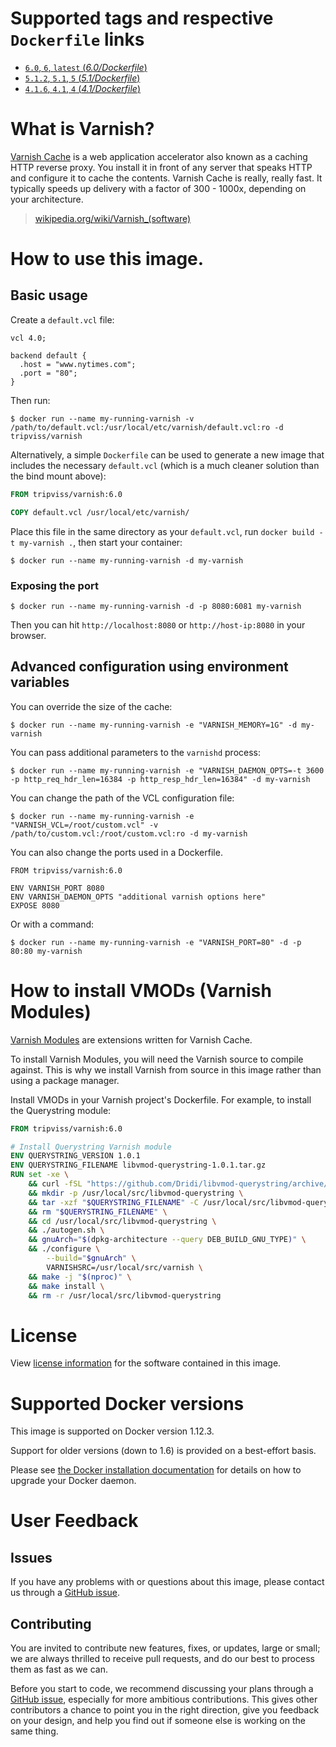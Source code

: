 # Supported tags and respective `Dockerfile` links

- [`6.0`, `6`, `latest`
(*6.0/Dockerfile*)](https://github.com/tripviss/docker-varnish/blob/master/6.0/Dockerfile)
- [`5.1.2`, `5.1`, `5` (*5.1/Dockerfile*)](https://github.com/tripviss/docker-varnish/blob/master/5.1/Dockerfile)
- [`4.1.6`, `4.1`, `4` (*4.1/Dockerfile*)](https://github.com/tripviss/docker-varnish/blob/master/4.1/Dockerfile)

# What is Varnish?

[Varnish Cache](https://www.varnish-cache.org/) is a web application accelerator also known as a caching HTTP reverse proxy. You install it in front of any server that speaks HTTP and configure it to cache the contents. Varnish Cache is really, really fast. It typically speeds up delivery with a factor of 300 - 1000x, depending on your architecture.

> [wikipedia.org/wiki/Varnish_(software)](https://en.wikipedia.org/wiki/Varnish_(software))

# How to use this image.

## Basic usage

Create a `default.vcl` file:

```vcl
vcl 4.0;

backend default {
  .host = "www.nytimes.com";
  .port = "80";
}
```

Then run:

```console
$ docker run --name my-running-varnish -v /path/to/default.vcl:/usr/local/etc/varnish/default.vcl:ro -d tripviss/varnish
```

Alternatively, a simple `Dockerfile` can be used to generate a new image that includes the necessary `default.vcl` (which is a much cleaner solution than the bind mount above):

```dockerfile
FROM tripviss/varnish:6.0

COPY default.vcl /usr/local/etc/varnish/
```

Place this file in the same directory as your `default.vcl`, run `docker build -t my-varnish .`, then start your container:

```console
$ docker run --name my-running-varnish -d my-varnish
```

### Exposing the port

```console
$ docker run --name my-running-varnish -d -p 8080:6081 my-varnish
```

Then you can hit `http://localhost:8080` or `http://host-ip:8080` in your browser.

## Advanced configuration using environment variables

You can override the size of the cache:

```console
$ docker run --name my-running-varnish -e "VARNISH_MEMORY=1G" -d my-varnish
```

You can pass additional parameters to the `varnishd` process:

```console
$ docker run --name my-running-varnish -e "VARNISH_DAEMON_OPTS=-t 3600 -p http_req_hdr_len=16384 -p http_resp_hdr_len=16384" -d my-varnish
```

You can change the path of the VCL configuration file:

```console
$ docker run --name my-running-varnish -e "VARNISH_VCL=/root/custom.vcl" -v /path/to/custom.vcl:/root/custom.vcl:ro -d my-varnish
```

You can also change the ports used in a Dockerfile.

```
FROM tripviss/varnish:6.0

ENV VARNISH_PORT 8080
ENV VARNISH_DAEMON_OPTS "additional varnish options here"
EXPOSE 8080
```

Or with a command:

```console
$ docker run --name my-running-varnish -e "VARNISH_PORT=80" -d -p 80:80 my-varnish
```

# How to install VMODs (Varnish Modules)

[Varnish Modules](https://www.varnish-cache.org/vmods) are extensions written for Varnish Cache.

To install Varnish Modules, you will need the Varnish source to compile against. This is why we install Varnish from source in this image rather than using a package manager.

Install VMODs in your Varnish project's Dockerfile. For example, to install the Querystring module:

```dockerfile
FROM tripviss/varnish:6.0

# Install Querystring Varnish module
ENV QUERYSTRING_VERSION 1.0.1
ENV QUERYSTRING_FILENAME libvmod-querystring-1.0.1.tar.gz
RUN set -xe \
    && curl -fSL "https://github.com/Dridi/libvmod-querystring/archive/v$QUERYSTRING_VERSION.tar.gz" -o "$QUERYSTRING_FILENAME" \
    && mkdir -p /usr/local/src/libvmod-querystring \
    && tar -xzf "$QUERYSTRING_FILENAME" -C /usr/local/src/libvmod-querystring --strip-components=1 \
    && rm "$QUERYSTRING_FILENAME" \
    && cd /usr/local/src/libvmod-querystring \
    && ./autogen.sh \
    && gnuArch="$(dpkg-architecture --query DEB_BUILD_GNU_TYPE)" \
    && ./configure \
        --build="$gnuArch" \
        VARNISHSRC=/usr/local/src/varnish \
    && make -j "$(nproc)" \
    && make install \
    && rm -r /usr/local/src/libvmod-querystring
```

# License

View [license information](https://github.com/varnishcache/varnish-cache/blob/master/LICENSE) for the software contained in this image.

# Supported Docker versions

This image is supported on Docker version 1.12.3.

Support for older versions (down to 1.6) is provided on a best-effort basis.

Please see [the Docker installation documentation](https://docs.docker.com/installation/) for details on how to upgrade your Docker daemon.

# User Feedback

## Issues

If you have any problems with or questions about this image, please contact us through a [GitHub issue](https://github.com/tripviss/docker-varnish/issues).

## Contributing

You are invited to contribute new features, fixes, or updates, large or small; we are always thrilled to receive pull requests, and do our best to process them as fast as we can.

Before you start to code, we recommend discussing your plans through a [GitHub issue](https://github.com/tripviss/docker-varnish/issues), especially for more ambitious contributions. This gives other contributors a chance to point you in the right direction, give you feedback on your design, and help you find out if someone else is working on the same thing.
